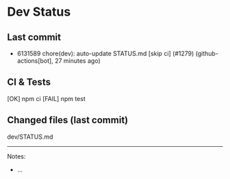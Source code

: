 # Dev Status

## Last commit
- 6131589 chore(dev): auto-update STATUS.md [skip ci] (#1279) (github-actions[bot], 27 minutes ago)
## CI & Tests
[OK] npm ci
[FAIL] npm test

## Changed files (last commit)
dev/STATUS.md

---
Notes:
- ...
